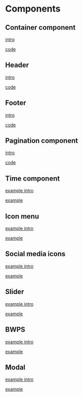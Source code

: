 # Components
<!-- panels:start -->


<!-- div:title-panel -->
## Container component
<!-- div:left-panel -->
[intro](containers/intro.md ':include :type=md')
<!-- div:right-panel -->
[code](containers/code.md ':include :type=md')

<!-- div:title-panel -->
## Header
<!-- div:left-panel -->
[intro](header/intro.md ':include :type=md')
<!-- div:right-panel -->
[code](header/code.md ':include :type=md')

<!-- div:title-panel -->
## Footer
<!-- div:left-panel -->
[intro](footer/intro.md ':include :type=md')
<!-- div:right-panel -->
[code](footer/code.md ':include :type=md')


<!-- div:title-panel -->
## Pagination component
<!-- div:left-panel -->
[intro](pagination/intro.md ':include :type=md')
<!-- div:right-panel -->
[code](pagination/code.md ':include :type=md')


<!-- div:title-panel -->
## Time component
<!-- div:left-panel -->
[example intro](time/intro.md ':include :type=md')
<!-- div:right-panel -->
[example](time/code.md ':include :type=md')

<!-- div:title-panel -->
## Icon menu
<!-- div:left-panel -->
[example intro](icon-menu/intro.md ':include :type=md')
<!-- div:right-panel -->
[example](icon-menu/code.md ':include :type=md')

<!-- div:title-panel -->
## Social media icons
<!-- div:left-panel -->
[example intro](some/intro.md ':include :type=md')
<!-- div:right-panel -->
[example](some/code.md ':include :type=md')

<!-- div:title-panel -->
## Slider
<!-- div:left-panel -->
[example intro](slider/intro.md ':include :type=md')
<!-- div:right-panel -->
[example](slider/code.md ':include :type=md')

<!-- div:title-panel -->
## BWPS
<!-- div:left-panel -->
[example intro](bwps/intro.md ':include :type=md')
<!-- div:right-panel -->
[example](bwps/code.md ':include :type=md')

<!-- div:title-panel -->
## Modal
<!-- div:left-panel -->
[example intro](modal/intro.md ':include :type=md')
<!-- div:right-panel -->
[example](modal/code.md ':include :type=md')


<!-- panels:end -->

